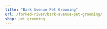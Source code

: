 ```yaml
---
title: "Bark Avenue Pet Grooming"
url: /forked-river/bark-avenue-pet-grooming/
shop: pet grooming
---
```

